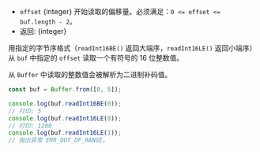 <!-- YAML
added: v0.5.5
changes:
  - version: v10.0.0
    pr-url: https://github.com/nodejs/node/pull/18395
    description: Removed `noAssert` and no implicit coercion of the offset
                 to `uint32` anymore.
-->

* `offset` {integer} 开始读取的偏移量。必须满足：`0 <= offset <= buf.length - 2`。
* 返回: {integer}

用指定的字节序格式（`readInt16BE()` 返回大端序，`readInt16LE()` 返回小端序）从 `buf` 中指定的 `offset` 读取一个有符号的 16 位整数值。

从 `Buffer` 中读取的整数值会被解析为二进制补码值。

```js
const buf = Buffer.from([0, 5]);

console.log(buf.readInt16BE(0));
// 打印: 5
console.log(buf.readInt16LE(0));
// 打印: 1280
console.log(buf.readInt16LE(1));
// 抛出异常 ERR_OUT_OF_RANGE。
```

